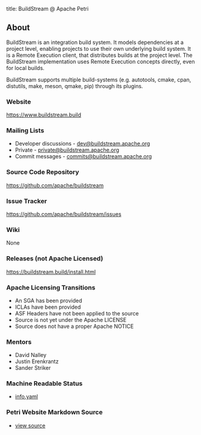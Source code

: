 title: BuildStream @ Apache Petri
<!-- Licensed under ALv2 -->

## About

BuildStream is an integration build system.
It models dependencies at a project level, enabling projects to use their own underlying build system.
It is a Remote Execution client, that distributes builds at the project level.
The BuildStream implementation uses Remote Execution concepts directly, even for local builds.

BuildStream supports multiple build-systems (e.g. autotools, cmake, cpan, distutils, make, meson, qmake, pip)
through its plugins.

### Website

https://www.buildstream.build

### Mailing Lists

- Developer discussions - dev@buildstream.apache.org
- Private - private@buildstream.apache.org
- Commit messages - commits@buildstream.apache.org

### Source Code Repository

https://github.com/apache/buildstream

### Issue Tracker

https://github.com/apache/buildstream/issues

### Wiki

None

### Releases (not Apache Licensed)

https://buildstream.build/install.html

### Apache Licensing Transitions

- An SGA has been provided
- ICLAs have been provided
- ASF Headers have not been applied to the source
- Source is not yet under the Apache LICENSE
- Source does not have a proper Apache NOTICE

### Mentors

* David Nalley
* Justin Erenkrantz
* Sander Striker

### Machine Readable Status

- [info.yaml](https://github.com/apache/petri-site/blob/master/info.yaml)

### Petri Website Markdown Source

- [view source](https://github.com/apache/petri-site/blob/master/content/pages/buildstream.md)
